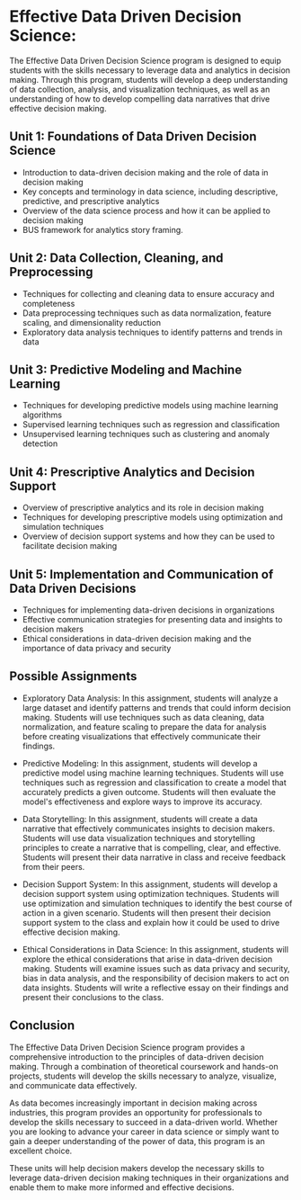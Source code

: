 # Effective Data Driven Decision Science:
The Effective Data Driven Decision Science program is designed to equip students with the skills necessary to leverage data and analytics in decision making. Through this program, students will develop a deep understanding of data collection, analysis, and visualization techniques, as well as an understanding of how to develop compelling data narratives that drive effective decision making.

## Unit 1: Foundations of Data Driven Decision Science
- Introduction to data-driven decision making and the role of data in decision making
- Key concepts and terminology in data science, including descriptive, predictive, and prescriptive analytics
- Overview of the data science process and how it can be applied to decision making
- BUS framework for analytics story framing. 

## Unit 2: Data Collection, Cleaning, and Preprocessing
- Techniques for collecting and cleaning data to ensure accuracy and completeness
- Data preprocessing techniques such as data normalization, feature scaling, and dimensionality reduction
- Exploratory data analysis techniques to identify patterns and trends in data

## Unit 3: Predictive Modeling and Machine Learning
- Techniques for developing predictive models using machine learning algorithms
- Supervised learning techniques such as regression and classification
- Unsupervised learning techniques such as clustering and anomaly detection

## Unit 4: Prescriptive Analytics and Decision Support
- Overview of prescriptive analytics and its role in decision making
- Techniques for developing prescriptive models using optimization and simulation techniques
- Overview of decision support systems and how they can be used to facilitate decision making

## Unit 5: Implementation and Communication of Data Driven Decisions
- Techniques for implementing data-driven decisions in organizations
- Effective communication strategies for presenting data and insights to decision makers
- Ethical considerations in data-driven decision making and the importance of data privacy and security

## Possible Assignments
- Exploratory Data Analysis: In this assignment, students will analyze a large dataset and identify patterns and trends that could inform decision making. Students will use techniques such as data cleaning, data normalization, and feature scaling to prepare the data for analysis before creating visualizations that effectively communicate their findings.

- Predictive Modeling: In this assignment, students will develop a predictive model using machine learning techniques. Students will use techniques such as regression and classification to create a model that accurately predicts a given outcome. Students will then evaluate the model's effectiveness and explore ways to improve its accuracy.

- Data Storytelling: In this assignment, students will create a data narrative that effectively communicates insights to decision makers. Students will use data visualization techniques and storytelling principles to create a narrative that is compelling, clear, and effective. Students will present their data narrative in class and receive feedback from their peers.

- Decision Support System: In this assignment, students will develop a decision support system using optimization techniques. Students will use optimization and simulation techniques to identify the best course of action in a given scenario. Students will then present their decision support system to the class and explain how it could be used to drive effective decision making.

- Ethical Considerations in Data Science: In this assignment, students will explore the ethical considerations that arise in data-driven decision making. Students will examine issues such as data privacy and security, bias in data analysis, and the responsibility of decision makers to act on data insights. Students will write a reflective essay on their findings and present their conclusions to the class.

## Conclusion
The Effective Data Driven Decision Science program provides a comprehensive introduction to the principles of data-driven decision making. Through a combination of theoretical coursework and hands-on projects, students will develop the skills necessary to analyze, visualize, and communicate data effectively.

As data becomes increasingly important in decision making across industries, this program provides an opportunity for professionals to develop the skills necessary to succeed in a data-driven world. Whether you are looking to advance your career in data science or simply want to gain a deeper understanding of the power of data, this program is an excellent choice.

These units will help decision makers develop the necessary skills to leverage data-driven decision making techniques in their organizations and enable them to make more informed and effective decisions.
